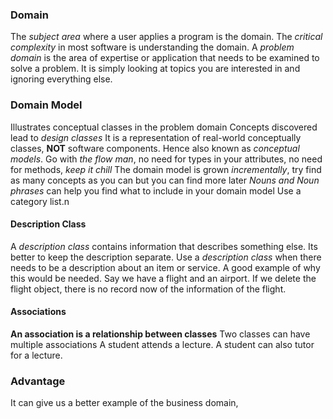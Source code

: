 ### Domain
The *subject area* where a user applies a program is the domain.
The *critical complexity* in most software is understanding the domain.
A *problem domain* is the area of expertise or application that needs to be examined to solve a problem. It is simply looking at topics you are interested in and ignoring everything else.  
### Domain Model
Illustrates conceptual classes in the problem domain
Concepts discovered lead to *design classes*
It is a representation of real-world conceptually classes, **NOT** software components. Hence also known as *conceptual models*.
Go with *the flow man*, no need for types in your attributes, no need for methods, *keep it chill*
The domain model is grown *incrementally*, try find as many concepts as you can but you can find more later
*Nouns and Noun phrases* can help you find what to include in your domain model
Use a category list.n
#### Description Class
A *description class* contains information that describes something else.
Its better to keep the description separate.
Use a *description class* when there needs to be a description about an item or service.
A good example of why this would be needed. Say we have a flight and an airport. If we delete the flight object, there is no record now of the information of the flight.
#### Associations
**An association is a relationship between classes**
Two classes can have multiple associations
A student attends a lecture.
A student can also tutor for a lecture.
### Advantage
It can give us a better example of the business domain,